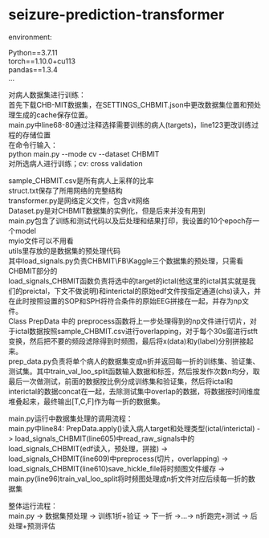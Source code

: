 # seizure-prediction-transformer

environment:  

Python==3.7.11  
torch==1.10.0+cu113  
pandas==1.3.4  
...  

对病人数据集进行训练：  
首先下载CHB-MIT数据集，在SETTINGS_CHBMIT.json中更改数据集位置和预处理生成的cache保存位置。  
main.py中line68-80通过注释选择需要训练的病人(targets)，line123更改训练过程的存储位置  
在命令行输入：  
python main.py --mode cv --dataset CHBMIT  
对所选病人进行训练；cv: cross validation  

sample_CHBMIT.csv是所有病人上采样的比率  
struct.txt保存了所用网络的完整结构  
transformer.py是网络定义文件，包含vit网络  
Dataset.py是对CHBMIT数据集的实例化，但是后来并没有用到  
main.py包含了训练和测试代码以及后处理和结果打印，我设置的10个epoch存一个model  
myio文件可以不用看  
utils里存放的是数据集的预处理代码  
其中load_signals.py负责CHBMIT\FB\Kaggle三个数据集的预处理，只需看CHBMIT部分的  
load_signals_CHBMIT函数负责将选中的target的ictal(他这里的ictal其实就是我们的preictal，下文不做说明)和interictal的原始edf文件按指定通道(chs)读入，并在此时按照设置的SOP和SPH将符合条件的原始EEG拼接在一起，并存为np文件。  
Class PrepData 中的 preprocess函数将上一步处理得到的np文件进行切片，对于ictal数据按照sample_CHBMIT.csv进行overlapping，对于每个30s窗进行stft变换，然后把不要的频段滤除得到时频图，最后将x(data)和y(label)分别拼接起来。  
prep_data.py负责将单个病人的数据集变成n折并返回每一折的训练集、验证集、测试集。其中train_val_loo_split函数输入数据和标签，然后按发作次数n均分，取最后一次做测试，前面的数据按比例分成训练集和验证集，然后将ictal和interictal的数据concat在一起，去除测试集中overlap的数据，将数据按时间维度堆叠起来，最终输出[T,C,F]作为每一折的数据集。  

main.py运行中数据集处理的调用流程：  
main.py中line84: PrepData.apply()读入病人target和处理类型(ictal/interictal) -> load_signals_CHBMIT(line605)中read_raw_signals中的load_signals_CHBMIT(edf读入，预处理，拼接) -> load_signals_CHBMIT(line609)中preprocess(切片，overlapping) -> load_signals_CHBMIT(line610)save_hickle_file将时频图文件缓存 -> main.py(line96)train_val_loo_split将时频图处理成n折文件对应后续每一折的数据集  

整体运行流程：  
main.py -> 数据集预处理 -> 训练1折+验证 -> 下一折 ->...-> n折跑完+测试 -> 后处理+预测评估  
